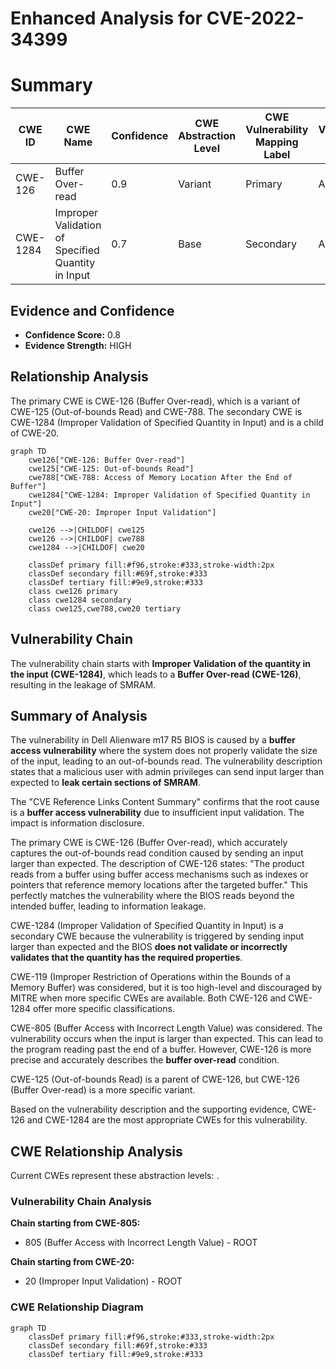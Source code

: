 # Enhanced Analysis for CVE-2022-34399

# Summary
| CWE ID    | CWE Name                                                                    | Confidence | CWE Abstraction Level | CWE Vulnerability Mapping Label | CWE-Vulnerability Mapping Notes |
| --------- | --------------------------------------------------------------------------- | ---------- | ----------------------- | --------------------------------- | ------------------------------- |
| CWE-126   | Buffer Over-read                                                            | 0.9        | Variant                 | Primary                           | Allowed                       |
| CWE-1284 | Improper Validation of Specified Quantity in Input                            | 0.7        | Base                    | Secondary                         | Allowed                       |

## Evidence and Confidence

*   **Confidence Score:** 0.8
*   **Evidence Strength:** HIGH

## Relationship Analysis
The primary CWE is CWE-126 (Buffer Over-read), which is a variant of CWE-125 (Out-of-bounds Read) and CWE-788. The secondary CWE is CWE-1284 (Improper Validation of Specified Quantity in Input) and is a child of CWE-20.

```mermaid
graph TD
    cwe126["CWE-126: Buffer Over-read"]
    cwe125["CWE-125: Out-of-bounds Read"]
    cwe788["CWE-788: Access of Memory Location After the End of Buffer"]
    cwe1284["CWE-1284: Improper Validation of Specified Quantity in Input"]
    cwe20["CWE-20: Improper Input Validation"]
    
    cwe126 -->|CHILDOF| cwe125
    cwe126 -->|CHILDOF| cwe788
    cwe1284 -->|CHILDOF| cwe20
    
    classDef primary fill:#f96,stroke:#333,stroke-width:2px
    classDef secondary fill:#69f,stroke:#333
    classDef tertiary fill:#9e9,stroke:#333
    class cwe126 primary
    class cwe1284 secondary
    class cwe125,cwe788,cwe20 tertiary
```

## Vulnerability Chain
The vulnerability chain starts with **Improper Validation of the quantity in the input (CWE-1284)**, which leads to a **Buffer Over-read (CWE-126)**, resulting in the leakage of SMRAM.

## Summary of Analysis
The vulnerability in Dell Alienware m17 R5 BIOS is caused by a **buffer access vulnerability** where the system does not properly validate the size of the input, leading to an out-of-bounds read. The vulnerability description states that a malicious user with admin privileges can send input larger than expected to **leak certain sections of SMRAM**.

The "CVE Reference Links Content Summary" confirms that the root cause is a **buffer access vulnerability** due to insufficient input validation. The impact is information disclosure.

The primary CWE is CWE-126 (Buffer Over-read), which accurately captures the out-of-bounds read condition caused by sending an input larger than expected. The description of CWE-126 states: "The product reads from a buffer using buffer access mechanisms such as indexes or pointers that reference memory locations after the targeted buffer." This perfectly matches the vulnerability where the BIOS reads beyond the intended buffer, leading to information leakage.

CWE-1284 (Improper Validation of Specified Quantity in Input) is a secondary CWE because the vulnerability is triggered by sending input larger than expected and the BIOS **does not validate or incorrectly validates that the quantity has the required properties**.

CWE-119 (Improper Restriction of Operations within the Bounds of a Memory Buffer) was considered, but it is too high-level and discouraged by MITRE when more specific CWEs are available. Both CWE-126 and CWE-1284 offer more specific classifications.

CWE-805 (Buffer Access with Incorrect Length Value) was considered. The vulnerability occurs when the input is larger than expected. This can lead to the program reading past the end of a buffer. However, CWE-126 is more precise and accurately describes the **buffer over-read** condition.

CWE-125 (Out-of-bounds Read) is a parent of CWE-126, but CWE-126 (Buffer Over-read) is a more specific variant.

Based on the vulnerability description and the supporting evidence, CWE-126 and CWE-1284 are the most appropriate CWEs for this vulnerability.


## CWE Relationship Analysis

Current CWEs represent these abstraction levels: .


### Vulnerability Chain Analysis

**Chain starting from CWE-805:**
- 805 (Buffer Access with Incorrect Length Value) - ROOT


**Chain starting from CWE-20:**
- 20 (Improper Input Validation) - ROOT



### CWE Relationship Diagram

```mermaid
graph TD
    classDef primary fill:#f96,stroke:#333,stroke-width:2px
    classDef secondary fill:#69f,stroke:#333
    classDef tertiary fill:#9e9,stroke:#333
```